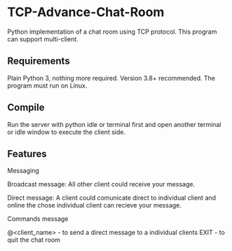 # TCP-Advance-Chat-Room
Python implementation of a chat room using TCP protocol.
This program can support multi-client.

Requirements
-----------------------------------------------------------------------------------------------------
Plain Python 3, nothing more required. Version 3.8+ recommended. The program must run on Linux.

Compile
-----------------------------------------------------------------------------------------------------
Run the server with python idle or terminal first and open another terminal or idle window
to execute the client side.

Features
-----------------------------------------------------------------------------------------------------
Messaging

Broadcast message: All other client could receive your message.

Direct message: A client could comunicate direct to individual client and online the chose individual 
client can recieve your message.


Commands message

@<client_name> - to send a direct message to a individual clients
EXIT - to quit the chat room 
